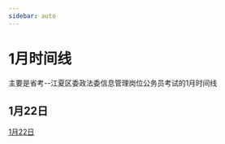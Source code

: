 ```yaml
---
sidebar: auto
---
```


# 1月时间线

主要是省考--江夏区委政法委信息管理岗位公务员考试的1月时间线

## 1月22日
[1月22日](/examinationStudy/timeLine/January/2024_01_22.html "1月22日")
